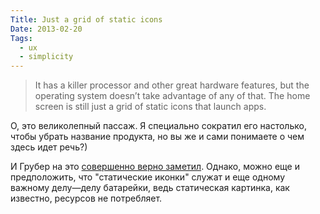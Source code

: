 ```yaml
---
Title: Just a grid of static icons
Date: 2013-02-20
Tags:
  - ux
  - simplicity
---
```


> It has a killer processor and other great hardware features, but the operating system doesn’t take advantage of any of that. The home screen is still just a grid of static icons that launch apps.

О, это великолепный пассаж. Я специально сократил его настолько, чтобы убрать название продукта, но вы же и сами понимаете о чем здесь идет речь?)

И Грубер на это [совершенно верно заметил](http://daringfireball.net/linked/2013/02/19/innovation-through-simplicity).
Однако, можно еще и предположить, что "статические иконки" служат и еще одному важному делу—делу батарейки, ведь статическая картинка, как известно, ресурсов не потребляет.